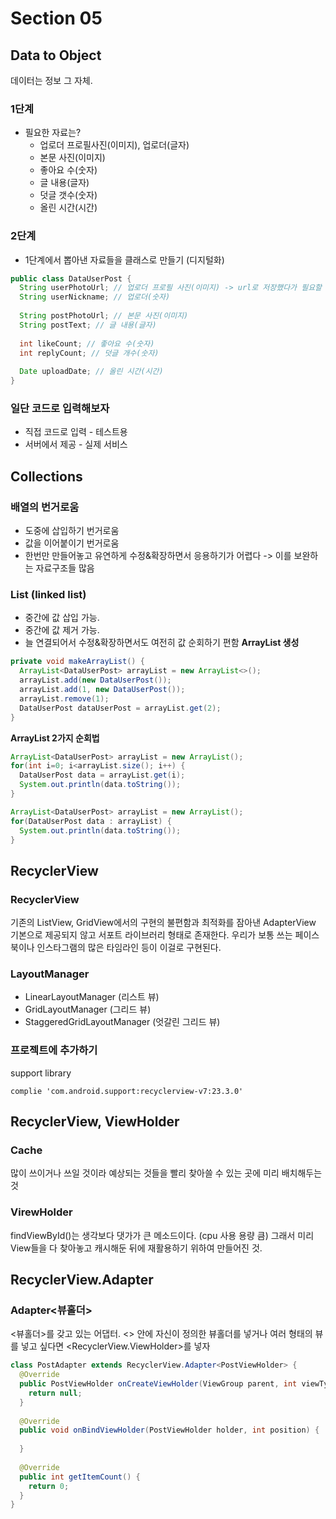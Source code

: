 # Section 05
## Data to Object
데이터는 정보 그 자체.
### 1단계
* 필요한 자료는?
  + 업로더 프로필사진(이미지), 업로더(글자)
  + 본문 사진(이미지)  
  + 좋아요 수(숫자)
  + 글 내용(글자)
  + 덧글 갯수(숫자)
  + 올린 시간(시간)
### 2단계
* 1단계에서 뽑아낸 자료들을 클래스로 만들기 (디지털화)
```java
public class DataUserPost {
  String userPhotoUrl; // 업로더 프로필 사진(이미지) -> url로 저장했다가 필요할 때만 다운로드
  String userNickname; // 업로더(숫자)
  
  String postPhotoUrl; // 본문 사진(이미지)
  String postText; // 글 내용(글자)
  
  int likeCount; // 좋아요 수(숫자)
  int replyCount; // 덧글 개수(숫자)
  
  Date uploadDate; // 올린 시간(시간)
}

```
### 일단 코드로 입력해보자
* 직접 코드로 입력 - 테스트용
* 서버에서 제공 - 실제 서비스

## Collections
### 배열의 번거로움
* 도중에 삽입하기 번거로움
* 값을 이어붙이기 번거로움
* 한번만 만들어놓고 유연하게 수정&확장하면서 응용하기가 어렵다
-> 이를 보완하는 자료구조들 많음
### List (linked list)
* 중간에 값 삽입 가능.
* 중간에 값 제거 가능.
* 늘 연결되어서 수정&확장하면서도 여전히 값 순회하기 편함
**ArrayList 생성**
``` java
private void makeArrayList() {
  ArrayList<DataUserPost> arrayList = new ArrayList<>();
  arrayList.add(new DataUserPost());
  arrayList.add(1, new DataUserPost());
  arrayList.remove(1);
  DataUserPost dataUserPost = arrayList.get(2);
}
```
**ArrayList 2가지 순회법**
``` java
ArrayList<DataUserPost> arrayList = new ArrayList();
for(int i=0; i<arrayList.size(); i++) {
  DataUserPost data = arrayList.get(i);
  System.out.println(data.toString());
}
```
``` java
ArrayList<DataUserPost> arrayList = new ArrayList();
for(DataUserPost data : arrayList) {
  System.out.println(data.toString());
}
```

## RecyclerView
### RecyclerView
기존의 ListView, GridView에서의 구현의 불편함과 최적화를 잠아낸 AdapterView 기본으로 제공되지 않고 서포트 라이브러리 형태로 존재한다.
우리가 보통 쓰는 페이스북이나 인스타그램의 많은 타임라인 등이 이걸로 구현된다.
### LayoutManager
* LinearLayoutManager (리스트 뷰)
* GridLayoutManager (그리드 뷰)
* StaggeredGridLayoutManager (엇갈린 그리드 뷰)

### 프로젝트에 추가하기
support library 
```
complie 'com.android.support:recyclerview-v7:23.3.0'
```

## RecyclerView, ViewHolder
### Cache
많이 쓰이거나 쓰일 것이라 예상되는 것들을 빨리 찾아쓸 수 있는 곳에 미리 배치해두는 것

### VirewHolder
findViewById()는 생각보다 댓가가 큰 메소드이다. (cpu 사용 용량 큼)
그래서 미리 View들을 다 찾아놓고 캐시해둔 뒤에 재활용하기 위하여 만들어진 것.

## RecyclerView.Adapter
### Adapter<뷰홀더>
<뷰홀더>를 갖고 있는 어댑터. 
<> 안에 자신이 정의한 뷰홀더를 넣거나
여러 형태의 뷰를 넣고 싶다면 <RecyclerView.ViewHolder>를 넣자
``` java
class PostAdapter extends RecyclerView.Adapter<PostViewHolder> {
  @Override
  public PostViewHolder onCreateViewHolder(ViewGroup parent, int viewType) {
    return null;
  }
  
  @Override
  public void onBindViewHolder(PostViewHolder holder, int position) {
    
  }
  
  @Override
  public int getItemCount() {
    return 0;
  }
}

```


